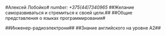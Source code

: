#Алексей Лобойко#
*number: +375(44)7340965*
##Желание саморазвиваться и стремиться к своей цели.##
##Общие представления о языкаx программирования#


##Инженер-радиоэлектрони##
##Знание английского на уровне A2##